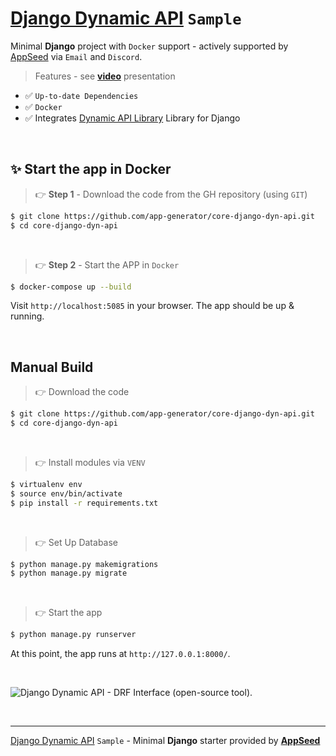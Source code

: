 # [Django Dynamic API](https://github.com/app-generator/django-dynamic-api) `Sample`

Minimal **Django** project with `Docker` support - actively supported by [AppSeed](https://appseed.us/) via `Email` and `Discord`.

> Features - see **[video](https://www.youtube.com/watch?v=nPQMUafTrNY)** presentation

- ✅ `Up-to-date Dependencies`
- ✅ `Docker`
- ✅ Integrates [Dynamic API Library](https://github.com/app-generator/django-dynamic-api) Library for Django

<br />

## ✨ Start the app in Docker

> 👉 **Step 1** - Download the code from the GH repository (using `GIT`) 

```bash
$ git clone https://github.com/app-generator/core-django-dyn-api.git
$ cd core-django-dyn-api
```

<br />

> 👉 **Step 2** - Start the APP in `Docker`

```bash
$ docker-compose up --build 
```

Visit `http://localhost:5085` in your browser. The app should be up & running.

<br />

## Manual Build 

> 👉 Download the code  

```bash
$ git clone https://github.com/app-generator/core-django-dyn-api.git
$ cd core-django-dyn-api
```

<br />

> 👉 Install modules via `VENV`  

```bash
$ virtualenv env
$ source env/bin/activate
$ pip install -r requirements.txt
```

<br />

> 👉 Set Up Database

```bash
$ python manage.py makemigrations
$ python manage.py migrate
```

<br />

> 👉 Start the app

```bash
$ python manage.py runserver
```

At this point, the app runs at `http://127.0.0.1:8000/`. 

<br />

![Django Dynamic API - DRF Interface (open-source tool).](https://user-images.githubusercontent.com/51070104/197497608-8c739370-e7e1-4144-a070-25d51c5a6067.jpg) 

<br />

---
[Django Dynamic API](https://github.com/app-generator/django-dynamic-api) `Sample` - Minimal **Django** starter provided by **[AppSeed](https://appseed.us/)**
